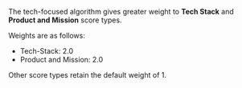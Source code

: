 The tech-focused algorithm gives greater weight to **Tech Stack** and **Product and Mission** score types.  

Weights are as follows:

* Tech-Stack: 2.0
* Product and Mission: 2.0

Other score types retain the default weight of 1.

